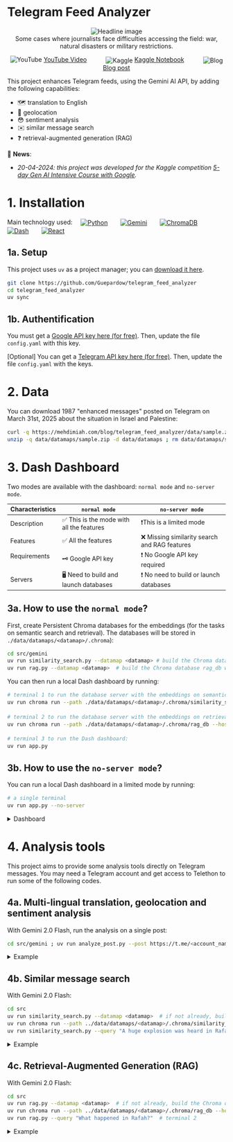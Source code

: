 # Telegram Feed Analyzer

<p align="center">
    <img src="https://www.mehdimiah.com/blog/telegram_feed_analyzer/main_400p.png" alt="Headline image" width="600"/><br>Some cases where journalists face difficulties accessing the field: war,  natural disasters or military restrictions.
</p>

<p align="center">
    <img src="https://mehdimiah.com/blog/telegram_feed_analyzer/icon/youtube.png" alt="YouTube" width="20px">
    <a href="https://www.youtube.com/watch?v=oqyiQ377ngA">YouTube Video</a>
    <img src="https://mehdimiah.com/blog/telegram_feed_analyzer/icon/kaggle.png" alt="Kaggle" width="20px" style="vertical-align: middle;margin-left:40px">
    <a href="https://www.kaggle.com/code/guepardow/telegram-feed-analyzer">Kaggle Notebook</a>
    <img src="https://mehdimiah.com/blog/telegram_feed_analyzer/icon/blog.png" alt="Blog" width="20px" style="vertical-align: middle;margin-left:40px">
    <a href="https://mehdimiah.com/blog/telegram_feed_analyzer">Blog post</a>
</p>

This project enhances Telegram feeds, using the Gemini AI API, by adding the following capabilities:
- 🗺️ translation to English
- 📍 geolocation
- 😳 sentiment analysis
- ✉️ similar message search
- ❓ retrieval-augmented generation (RAG)

📆 **News**:
- *20-04-2024: this project was developed for the Kaggle competition [5-day Gen AI Intensive Course with Google](https://www.kaggle.com/competitions/gen-ai-intensive-course-capstone-2025q1).*

# 1. Installation

Main technology used: 
<a href="https://www.python.org/"><img src="https://mehdimiah.com/blog/telegram_feed_analyzer/icon/python.png" alt="Python" height="35px" style="vertical-align: middle;margin-left:15px;margin-right:25px"></a>
<a href="https://aistudio.google.com/app/apikey">
<img src="https://mehdimiah.com/blog/telegram_feed_analyzer/icon/gemini.png" alt="Gemini" height="35px" style="vertical-align: middle;margin-right:25px"></a>
<a href="https://docs.trychroma.com/docs/overview/introduction">
<img src="https://mehdimiah.com/blog/telegram_feed_analyzer/icon/chromadb.png" alt="ChromaDB" height="35px" style="vertical-align: middle;margin-right:25px"></a>
<a href="https://dash.plotly.com/">
<img src="https://mehdimiah.com/blog/telegram_feed_analyzer/icon/dash.png" alt="Dash" height="35px" style="vertical-align: middle;margin-right:25px"></a>
<a href="https://react.dev/">
<img src="https://mehdimiah.com/blog/telegram_feed_analyzer/icon/react.png" alt="React" height="35px" style="vertical-align: middle;margin-right:25px"></a>

## 1a. Setup
This project uses `uv` as a project manager; you can [download it here](https://docs.astral.sh/uv/).

```sh
git clone https://github.com/Guepardow/telegram_feed_analyzer
cd telegram_feed_analyzer
uv sync 
```

## 1b. Authentification

You must get a [Google API key here (for free)](https://aistudio.google.com/app/apikey). Then, update the file `config.yaml` with this key.

[Optional] You can get a [Telegram API key here (for free)](https://docs.telethon.dev/en/stable/basic/signing-in.html). Then, update the file `config.yaml` with the keys.

# 2. Data

You can download 1987 "enhanced messages" posted on Telegram on March 31st, 2025 about the situation in Israel and Palestine:

```sh
curl -q https://mehdimiah.com/blog/telegram_feed_analyzer/data/sample.zip --output data/datamaps/sample.zip
unzip -q data/datamaps/sample.zip -d data/datamaps ; rm data/datamaps/sample.zip
```

# 3. Dash Dashboard

Two modes are available with the dashboard: `normal mode` and `no-server mode`.

| Characteristics | `normal mode` | `no-server mode` |
|-----------------|---------------|------------------|
| Description     | ✅ This is the mode with all the features|❗This is a limited mode |
| Features        | ✅ All the features |❌ Missing similarity search and RAG features|
| Requirements    | 🗝️ Google API key |❗ No Google API key required |
| Servers         | 🖥️ Need to build and launch databases |❗ No need to build or launch databases|

## 3a. How to use the `normal mode`?

First, create Persistent Chroma databases for the embeddings (for the tasks on semantic search and retrieval). The databases will be stored in `./data/datamaps/<datamap>/.chroma`):

```sh
cd src/gemini
uv run similarity_search.py --datamap <datamap> # build the Chroma database similarity_search_db with the embeddings on semantic search
uv run rag.py --datamap <datamap>  # build the Chroma database rag_db with the embeddings for the RAG system
```

You can then run a local Dash dashboard by running:

```sh
# terminal 1 to run the database server with the embeddings on semantic search as a HttpClient: 
uv run chroma run --path ./data/datamaps/<datamap>/.chroma/similarity_search_db --host localhost --port 8000

# terminal 2 to run the database server with the embeddings on retrieval (RAG) as a HttpClient: 
uv run chroma run --path ./data/datamaps/<datamap>/.chroma/rag_db --host localhost --port 8001

# terminal 3 to run the Dash dashboard: 
uv run app.py
```

## 3b. How to use the `no-server mode`?

You can run a local Dash dashboard in a limited mode by running:

```sh
# a single terminal
uv run app.py --no-server
```


<details>
  <summary>Dashboard</summary>

  You should get a Dash dashboard that looks like this illustration: 
    <p align="center">
        <img src="./assets/app-v0.7.0.png" alt="DashApp" width="800"/>
    </p>

  On this dashboard, you can : 
  - read Telegram message translated in English;
  - filter based on a username;
  - open Telegram on a specific message;
  - search for similar Telegram message;
  - locate on a map a coarsely geolocated Telegram message;
  - precisely find events geolocated by the Geoconfirmed teams;
  - ask questions to a RAG system built on the Telegram database;
  - visualize the evolution of the sentiment and volume of messages
  
</details>

# 4. Analysis tools

This project aims to provide some analysis tools directly on Telegram messages. You may need a Telegram account and get access to Telethon to run some of the following codes.

## 4a. Multi-lingual translation, geolocation and sentiment analysis

With Gemini 2.0 Flash, run the analysis on a single post:
```bash
cd src/gemini ; uv run analyze_post.py --post https://t.me/<account_name>/<message_id>
```

<details>
  <summary>Example</summary>
  
 ```sh
 uv run analyze_post.py --post https://t.me/hamza20300/336071

 # Outputs:

 # Original text: #عاجل
 # 6 إصابات جرّاء إلقاء طائرة مسيّرة إسرائيلية "كواد كوبتر" قنبلة صوب الأهالي في شارع عوني ظهير بمدينة رفح جنوبي قطاع غزة
 # {'translation': '#Urgent 6 injuries as a result of an Israeli drone, "quadcopter", throwing a bomb towards the people in Awni Dhahir Street in the city of Rafah, southern Gaza Strip', 'geolocations': [{'location_name': 'Rafah', 'latitude': 31.294, 'longitude': 34.248}], 'sentiment': {'negative': 0.8, 'neutral': 0.2, 'positive': 0.0}}
 ```
  
</details>

## 4b. Similar message search

With Gemini 2.0 Flash:
```bash
cd src
uv run similarity_search.py --datamap <datamap>  # if not already, build the Chroma database with the embeddings
uv run chroma run --path ../data/datamaps/<datamap>/.chroma/similarity_search_db --host localhost --port 8000  # terminal 1
uv run similarity_search.py --query "A huge explosion was heard in Rafah" # terminal 2
```

<details>
  <summary>Example</summary>
  
 ```sh
 uv run similarity_search.py --query "A huge explosion was heard in Rafah"

 # Outputs:

# Distance: 0.128 [Date: 2025-03-31 23:52:43] The latest explosion in the city of Rafah was heard throughout the Gaza Strip.
# Distance: 0.133 [Date: 2025-03-31 19:33:56] Again, violent explosions north of the city of Rafah.
# Distance: 0.140 [Date: 2025-03-31 19:36:55] Strong explosions are heard between the city of Khan Yunis and Rafah
# Distance: 0.151 [Date: 2025-03-31 02:20:07] Urgent: New explosion in the Tel Sultan neighborhood of Rafah
# Distance: 0.153 [Date: 2025-03-31 02:24:42] Blowing up a residential square in Al-Sultan neighborhood, west of Rafah, and the sound of its explosion was heard from the central governorate.
 ```
</details>

## 4c. Retrieval-Augmented Generation (RAG)

With Gemini 2.0 Flash:
```bash
cd src
uv run rag.py --datamap <datamap>  # if not already, build the Chroma database with the embeddings
uv run chroma run --path ../data/datamaps/<datamap>/.chroma/rag_db --host localhost --port 8001  # terminal 1
uv run rag.py --query "What happened in Rafah?"  # terminal 2
```

<details>
  <summary>Example</summary>
  
 ```sh
uv run rag.py --query "What happened in Rafah?"

# Outputs:

# According to Telegram posts from March 31, 2025, Rafah is experiencing a dire humanitarian crisis.

# Reports indicate that Israeli forces advanced on Rafah approximately seven days prior, resulting in the deaths of Palestinian Red Crescent Society (PRCS) and Civil Defense first responders. According to Eyeonpalestine2, ten PRCS and six Civil Defense first responders were dispatched to collect the injured, but all five ambulances and one fire truck were struck, along with a UN vehicle that arrived later. Contact was lost with all. One survivor reported that Israeli forces killed both of the crew in his ambulance. OCHA org coordinated to reach the site, but access was only granted five days later. While traveling to the area, they encountered civilians fleeing under gunfire and witnessed a woman shot in the back of the head.

# MohnadQ reports that families are leaving Rafah on foot, and QudsN and PalpostN note that the scenes of displacement are heartbreaking, with children and the elderly walking under the scorching sun without shelter or food due to the closure of crossings and the prevention of aid. The Rafah Municipality has been forced to freeze its services due to the harsh conditions, warning of a looming humanitarian and environmental catastrophe. They hold the occupation fully responsible for these crimes and condemn the international silence.

# Additionally, there are reports of violent raids west of Rafah, intense gunfire from helicopter gunships, and explosions in the city. Injured children and women have been transported from Awni Street after a bomb exploded. Hamza20300 reports that families are trapped under fire on Paris Street and are asking to be evacuated due to heavy bombing. MohnadQ reports that a young man was killed and his brother injured while transporting citizens from Rafah.

# QudsN reports that the Palestinian Red Crescent found the bodies of eight paramedics who went missing a week ago after being subjected to heavy gunfire in Rafah. The ninth paramedic is still missing and is believed to have been arrested.
 ```
</details>
